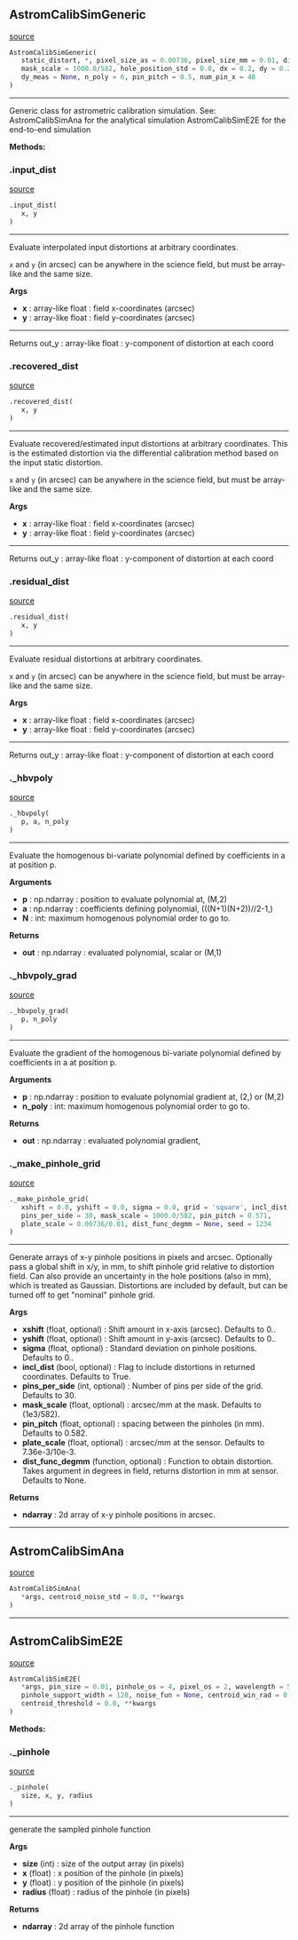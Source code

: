 #


## AstromCalibSimGeneric
[source](https://github.com/smonty93/mavisim/blob/v1.1dev/mavisim/astromsim.py/#L11)
```python 
AstromCalibSimGeneric(
   static_distort, *, pixel_size_as = 0.00736, pixel_size_mm = 0.01, dist_amp = 1.0,
   mask_scale = 1000.0/582, hole_position_std = 0.0, dx = 0.2, dy = 0.2, dx_meas = None,
   dy_meas = None, n_poly = 6, pin_pitch = 0.5, num_pin_x = 40
)
```


---
Generic class for astrometric calibration simulation.
See: AstromCalibSimAna for the analytical simulation
AstromCalibSimE2E for the end-to-end simulation


**Methods:**


### .input_dist
[source](https://github.com/smonty93/mavisim/blob/v1.1dev/mavisim/astromsim.py/#L51)
```python
.input_dist(
   x, y
)
```

---
Evaluate interpolated input distortions at arbitrary coordinates.

`x` and `y` (in arcsec) can be anywhere in the science field, but must
be array-like and the same size.


**Args**

* **x**  : array-like float : field x-coordinates (arcsec)
* **y**  : array-like float : field y-coordinates (arcsec)

---
Returns
    out_y : array-like float : y-component of distortion at each coord

### .recovered_dist
[source](https://github.com/smonty93/mavisim/blob/v1.1dev/mavisim/astromsim.py/#L109)
```python
.recovered_dist(
   x, y
)
```

---
Evaluate recovered/estimated input distortions at arbitrary coordinates.
This is the estimated distortion via the differential calibration method
based on the input static distortion.

`x` and `y` (in arcsec) can be anywhere in the science field, but must
be array-like and the same size.


**Args**

* **x**  : array-like float : field x-coordinates (arcsec)
* **y**  : array-like float : field y-coordinates (arcsec)

---
Returns
    out_y : array-like float : y-component of distortion at each coord

### .residual_dist
[source](https://github.com/smonty93/mavisim/blob/v1.1dev/mavisim/astromsim.py/#L139)
```python
.residual_dist(
   x, y
)
```

---
Evaluate residual distortions at arbitrary coordinates.

`x` and `y` (in arcsec) can be anywhere in the science field, but must
be array-like and the same size.


**Args**

* **x**  : array-like float : field x-coordinates (arcsec)
* **y**  : array-like float : field y-coordinates (arcsec)

---
Returns
    out_y : array-like float : y-component of distortion at each coord

### ._hbvpoly
[source](https://github.com/smonty93/mavisim/blob/v1.1dev/mavisim/astromsim.py/#L170)
```python
._hbvpoly(
   p, a, n_poly
)
```

---
Evaluate the homogenous bi-variate polynomial defined by
coefficients in a at position p.


**Arguments**

* **p**  : np.ndarray : position to evaluate polynomial at, (M,2)
* **a**  : np.ndarray : coefficients defining polynomial, (((N+1)(N+2))//2-1,)
* **N**  : int: maximum homogenous polynomial order to go to.


**Returns**

* **out**  : np.ndarray : evaluated polynomial, scalar or (M,1)


### ._hbvpoly_grad
[source](https://github.com/smonty93/mavisim/blob/v1.1dev/mavisim/astromsim.py/#L193)
```python
._hbvpoly_grad(
   p, n_poly
)
```

---
Evaluate the gradient of the homogenous bi-variate polynomial
defined by coefficients in a at position p.


**Arguments**

* **p**  : np.ndarray : position to evaluate polynomial gradient at, (2,) or (M,2)
* **n_poly**  : int: maximum homogenous polynomial order to go to.


**Returns**

* **out**  : np.ndarray : evaluated polynomial gradient,


### ._make_pinhole_grid
[source](https://github.com/smonty93/mavisim/blob/v1.1dev/mavisim/astromsim.py/#L225)
```python
._make_pinhole_grid(
   xshift = 0.0, yshift = 0.0, sigma = 0.0, grid = 'square', incl_dist = True,
   pins_per_side = 30, mask_scale = 1000.0/582, pin_pitch = 0.571,
   plate_scale = 0.00736/0.01, dist_func_degmm = None, seed = 1234
)
```

---
Generate arrays of x-y pinhole positions in pixels and arcsec.
Optionally pass a global shift in x/y, in mm, to shift pinhole grid
relative to distortion field. Can also provide an uncertainty in the hole
positions (also in mm), which is treated as Gaussian. Distortions are
included by default, but can be turned off to get "nominal" pinhole grid.



**Args**

* **xshift** (float, optional) : Shift amount in x-axis (arcsec). Defaults to 0..
* **yshift** (float, optional) : Shift amount in y-axis (arcsec). Defaults to 0..
* **sigma** (float, optional) : Standard deviation on pinhole positions. Defaults to 0..
* **incl_dist** (bool, optional) : Flag to include distortions in returned coordinates. Defaults to True.
* **pins_per_side** (int, optional) : Number of pins per side of the grid. Defaults to 30.
* **mask_scale** (float, optional) : arcsec/mm at the mask. Defaults to (1e3/582).
* **pin_pitch** (float, optional) : spacing between the pinholes (in mm). Defaults to 0.582.
* **plate_scale** (float, optional) : arcsec/mm at the sensor. Defaults to 7.36e-3/10e-3.
* **dist_func_degmm** (function, optional) : Function to obtain distortion.
    Takes argument in degrees in field, returns distortion in mm at sensor. Defaults to None.


**Returns**

* **ndarray**  : 2d array of x-y pinhole positions in arcsec.


----


## AstromCalibSimAna
[source](https://github.com/smonty93/mavisim/blob/v1.1dev/mavisim/astromsim.py/#L376)
```python 
AstromCalibSimAna(
   *args, centroid_noise_std = 0.0, **kwargs
)
```



----


## AstromCalibSimE2E
[source](https://github.com/smonty93/mavisim/blob/v1.1dev/mavisim/astromsim.py/#L404)
```python 
AstromCalibSimE2E(
   *args, pin_size = 0.01, pinhole_os = 4, pixel_os = 2, wavelength = 5.5e-07,
   pinhole_support_width = 128, noise_fun = None, centroid_win_rad = 0.2,
   centroid_threshold = 0.0, **kwargs
)
```




**Methods:**


### ._pinhole
[source](https://github.com/smonty93/mavisim/blob/v1.1dev/mavisim/astromsim.py/#L519)
```python
._pinhole(
   size, x, y, radius
)
```

---
generate the sampled pinhole function


**Args**

* **size** (int) : size of the output array (in pixels)
* **x** (float) : x position of the pinhole (in pixels)
* **y** (float) : y position of the pinhole (in pixels)
* **radius** (float) : radius of the pinhole (in pixels)


**Returns**

* **ndarray**  : 2d array of the pinhole function

